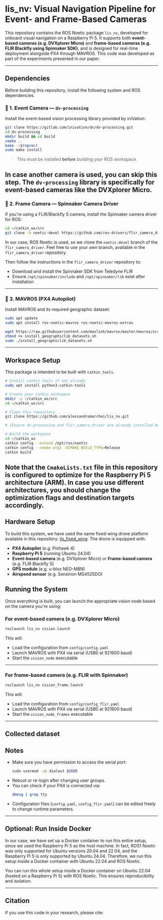 # lis_nv: Visual Navigation Pipeline for Event- and Frame-Based Cameras

This repository contains the ROS Noetic package `lis_nv`, developed for onboard visual navigation on a Raspberry Pi 5. It supports both **event-based cameras (e.g. DVXplorer Micro)** and **frame-based cameras (e.g. FLIR Blackfly using Spinnaker SDK)**, and is designed for real-time deployment alongside PX4 through MAVROS. This code was developed as part of the experiments presented in our paper.

---

## Dependencies

Before building this repository, install the following system and ROS dependencies.

### 🔹 1. Event Camera — `dv-processing`

Install the event-based vision processing library provided by iniVation:

```bash
git clone https://gitlab.com/inivation/dv/dv-processing.git
cd dv-processing
mkdir build && cd build
cmake ..
make -j$(nproc)
sudo make install
```

> This must be installed **before** building your ROS workspace.


In case another camera is used, you can skip this step. The `dv-processing` library is specifically for event-based cameras like the DVXplorer Micro.
---

### 🔹 2. Frame Camera — Spinnaker Camera Driver

If you're using a FLIR/Blackfly S camera, install the Spinnaker camera driver for ROS:

```bash
cd ~/catkin_ws/src
git clone -b noetic-devel https://github.com/ros-drivers/flir_camera_driver.git
```

In our case, ROS Noetic is used, so we clone the `noetic-devel` branch of the `flir_camera_driver`.
Feel free to use your own branch, available in the `flir_camera_driver` repository.

Then follow the instructions in the `flir_camera_driver` repository to:
- Download and install the Spinnaker SDK from Teledyne FLIR
- Ensure `/opt/spinnaker/include` and `/opt/spinnaker/lib` exist after installation

---

### 🔹 3. MAVROS (PX4 Autopilot)

Install MAVROS and its required geographic dataset:

```bash
sudo apt update
sudo apt install ros-noetic-mavros ros-noetic-mavros-extras

wget https://raw.githubusercontent.com/mavlink/mavros/master/mavros/scripts/install_geographiclib_datasets.sh
chmod +x install_geographiclib_datasets.sh
sudo ./install_geographiclib_datasets.sh
```

---

## Workspace Setup

This package is intended to be built with `catkin_tools`.

```bash
# Install catkin tools if not already
sudo apt install python3-catkin-tools

# Create your catkin workspace
mkdir -p ~/catkin_ws/src
cd ~/catkin_ws/src

# Clone this repository
git clone https://github.com/alessandromarchei/lis_nv.git

# (Ensure dv-processing and flir_camera_driver are already installed before building)

# Build the workspace
cd ~/catkin_ws
catkin config --extend /opt/ros/noetic
catkin config --cmake-args -DCMAKE_BUILD_TYPE=Release
catkin build
```


Note that the `CmakeLists.txt` file in this repository is configured to optimize for the Raspberry Pi 5 architecture (ARM). In case you use different architectures, you should change the optimization flags and destination targets accordingly.
---

## Hardware Setup

To build this system, we have used the same fixed-wing drone platform available in this repository: [lis_fixed_wing](https://github.com/lis-epfl/lis-vision-flight).
The drone is equipped with:
- **PX4 Autopilot** (e.g. Pixhawk 4)
- **Raspberry Pi 5** (running Ubuntu 24.04)
- **Event-based camera** (e.g. DVXplorer Micro) or **Frame-based camera** (e.g. FLIR Blackfly S)
- **GPS module** (e.g. u-blox NEO-M8N)
- **Airspeed sensor** (e.g. Sensirion MS4525DO)


## Running the System

Once everything is built, you can launch the appropriate vision node based on the camera you're using:

### For **event-based camera** (e.g. DVXplorer Micro)

```bash
roslaunch lis_nv vision.launch
```

This will:
- Load the configuration from `config/config.yaml`
- Launch MAVROS with PX4 via serial (USB0 at 921600 baud)
- Start the `vision_node` executable

---

### For **frame-based camera** (e.g. FLIR with Spinnaker)

```bash
roslaunch lis_nv vision_frame.launch
```

This will:
- Load the configuration from `config/config_flir.yaml`
- Launch MAVROS with PX4 via serial (USB0 at 921600 baud)
- Start the `vision_node_frames` executable

---

## Collected dataset



## Notes

- Make sure you have permission to access the serial port:
  ```bash
  sudo usermod -aG dialout $USER
  ```
- Reboot or re-login after changing user groups.
- You can check if your PX4 is connected via:
  ```bash
  dmesg | grep tty
  ```
- Configuration files (`config.yaml`, `config_flir.yaml`) can be edited freely to change runtime parameters.

---

## Optional: Run Inside Docker

In our case, we have set up a Docker container to run this entire setup, since we used the Raspberry Pi 5 as the host machine. In fact, ROS1 Noetic was only supported for Ubuntu versions 20.04 and 22.04, and the Raspberry Pi 5 is only supported by Ubuntu 24.04. Therefore, we run this setup inside a Docker container with Ubuntu 22.04 and ROS Noetic.

You can run this whole setup inside a Docker container on Ubuntu 22.04 (hosted on a Raspberry Pi 5) with ROS Noetic. This ensures reproducibility and isolation.

---

## Citation

If you use this code in your research, please cite:


